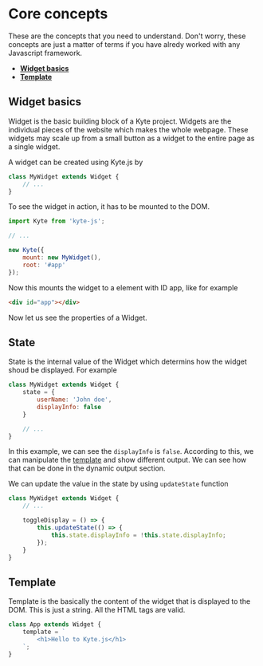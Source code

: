 # Core concepts
These are the concepts that you need to understand. Don't worry, these concepts are just a matter of terms if you have alredy worked with any Javascript framework.

- **[Widget basics](#widget-basics)**
- **[Template](#template)**

## Widget basics

Widget is the basic building block of a Kyte project. Widgets are the individual pieces of the website which makes the whole webpage. These widgets may scale up from a small button as a widget to the entire page as a single widget.

A widget can be created using Kyte.js by
```js
class MyWidget extends Widget {
    // ...
}

```

To see the widget in action, it has to be mounted to the DOM. 

```js
import Kyte from 'kyte-js';

// ...

new Kyte({
    mount: new MyWidget(),
    root: '#app'
});
```

Now this mounts the widget to a element with ID app, like for example

```html
<div id="app"></div>
```

Now let us see the properties of a Widget.

## State

State is the internal value of the Widget which determins how the widget shoud be displayed. For example

```js
class MyWidget extends Widget {
    state = {
        userName: 'John doe',
        displayInfo: false
    }

    // ...
}
```

In this example, we can see the ```displayInfo``` is ```false```. According to this, we can manipulate the [template](#template) and show different output. We can see how that can be done in the dynamic output section.

We can update the value in the state by using ```updateState``` function

```js
class MyWidget extends Widget {
    // ...

    toggleDisplay = () => {
        this.updateState(() => {
            this.state.displayInfo = !this.state.displayInfo;
        });
    }
}
```

## Template

Template is the basically the content of the widget that is displayed to the DOM. This is just a string. All the HTML tags are valid.

```js
class App extends Widget {
    template = `
        <h1>Hello to Kyte.js</h1>
    `;
}
```